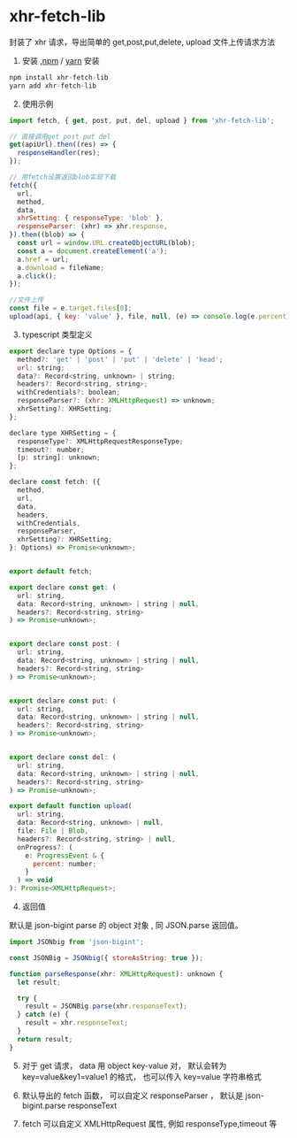 # xhr-fetch-lib

封装了 xhr 请求，导出简单的 get,post,put,delete, upload 文件上传请求方法

1. 安装 ,[npm](https://npmjs.org/) / [yarn](https://yarnpkg.com) 安装

```js
npm install xhr-fetch-lib
yarn add xhr-fetch-lib
```

2. 使用示例

```js
import fetch, { get, post, put, del, upload } from 'xhr-fetch-lib';

// 直接调用get post put del
get(apiUrl).then((res) => {
  responseHandler(res);
});

// 用fetch设置返回blob实现下载
fetch({
  url,
  method,
  data,
  xhrSetting: { responseType: 'blob' },
  responseParser: (xhr) => xhr.response,
}).then((blob) => {
  const url = window.URL.createObjectURL(blob);
  const a = document.createElement('a');
  a.href = url;
  a.download = fileName;
  a.click();
});

//文件上传
const file = e.target.files[0];
upload(api, { key: 'value' }, file, null, (e) => console.log(e.percent));
```

3. typescript 类型定义

```js
export declare type Options = {
  method?: 'get' | 'post' | 'put' | 'delete' | 'head';
  url: string;
  data?: Record<string, unknown> | string;
  headers?: Record<string, string>;
  withCredentials?: boolean;
  responseParser?: (xhr: XMLHttpRequest) => unknown;
  xhrSetting?: XHRSetting;
};

declare type XHRSetting = {
  responseType?: XMLHttpRequestResponseType;
  timeout?: number;
  [p: string]: unknown;
};

declare const fetch: ({
  method,
  url,
  data,
  headers,
  withCredentials,
  responseParser,
  xhrSetting?: XHRSetting;
}: Options) => Promise<unknown>;


export default fetch;

export declare const get: (
  url: string,
  data: Record<string, unknown> | string | null,
  headers?: Record<string, string>
) => Promise<unknown>;


export declare const post: (
  url: string,
  data: Record<string, unknown> | string | null,
  headers?: Record<string, string>
) => Promise<unknown>;


export declare const put: (
  url: string,
  data: Record<string, unknown> | string | null,
  headers?: Record<string, string>
) => Promise<unknown>;


export declare const del: (
  url: string,
  data: Record<string, unknown> | string | null,
  headers?: Record<string, string>
) => Promise<unknown>;

export default function upload(
  url: string,
  data: Record<string, unknown> | null,
  file: File | Blob,
  headers?: Record<string, string> | null,
  onProgress?: (
    e: ProgressEvent & {
      percent: number;
    }
  ) => void
): Promise<XMLHttpRequest>;
```

4. 返回值

默认是 json-bigint parse 的 object 对象 , 同 JSON.parse 返回值。

```js
import JSONbig from 'json-bigint';

const JSONBig = JSONbig({ storeAsString: true });

function parseResponse(xhr: XMLHttpRequest): unknown {
  let result;

  try {
    result = JSONBig.parse(xhr.responseText);
  } catch (e) {
    result = xhr.responseText;
  }
  return result;
}
```

5. 对于 get 请求， data 用 object key-value 对， 默认会转为 key=value&key1=value1 的格式， 也可以传入 key=value 字符串格式

6. 默认导出的 fetch 函数， 可以自定义 responseParser ， 默认是 json-bigint.parse responseText

7. fetch 可以自定义 XMLHttpRequest 属性, 例如 responseType,timeout 等
